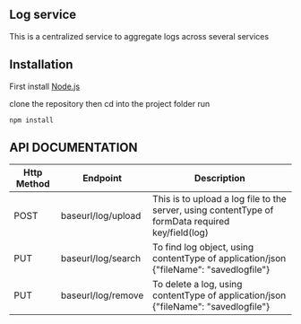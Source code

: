 ## Log service

This is a centralized service to aggregate logs across several services

## Installation

First install [Node.js](http://nodejs.org/)

clone the repository then cd into the project folder run

`npm install`

## API DOCUMENTATION

| Http Method | Endpoint           | Description                                                                                       |
| ----------- | ------------------ | ------------------------------------------------------------------------------------------------- |
| POST        | baseurl/log/upload | This is to upload a log file to the server, using contentType of formData required key/field(log) |  |
| PUT         | baseurl/log/search | To find log object, using contentType of application/json {"fileName": "savedlogfile"}            |  |
| PUT         | baseurl/log/remove | To delete a log, using contentType of application/json {"fileName": "savedlogfile"}               |
